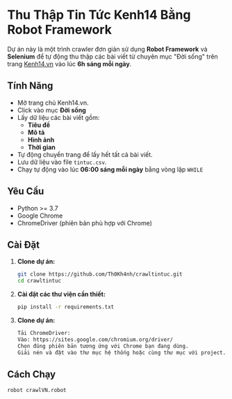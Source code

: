 # Thu Thập Tin Tức Kenh14 Bằng Robot Framework

Dự án này là một trình crawler đơn giản sử dụng **Robot Framework** và **Selenium** để tự động thu thập các bài viết từ chuyên mục "Đời sống" trên trang [Kenh14.vn](https://kenh14.vn/) vào lúc **6h sáng mỗi ngày**.

## Tính Năng
- Mở trang chủ Kenh14.vn.
- Click vào mục **Đời sống**
- Lấy dữ liệu các bài viết gồm:
  - **Tiêu đề**
  - **Mô tả**
  - **Hình ảnh**
  - **Thời gian**
- Tự động chuyển trang để lấy hết tất cả bài viết.
- Lưu dữ liệu vào file `tintuc.csv`.
- Chạy tự động vào lúc **06:00 sáng mỗi ngày** bằng vòng lặp `WHILE`

## Yêu Cầu

- Python >= 3.7
- Google Chrome
- ChromeDriver (phiên bản phù hợp với Chrome)

## Cài Đặt

1. **Clone dự án:**
   ```bash
   git clone https://github.com/Th0Kh4nh/crawltintuc.git
   cd crawltintuc

2. **Cài đặt các thư viện cần thiết:**
   ```bash
   pip install -r requirements.txt

3. **Clone dự án:**
   ```bash
   Tải ChromeDriver:
   Vào: https://sites.google.com/chromium.org/driver/
   Chọn đúng phiên bản tương ứng với Chrome bạn đang dùng.
   Giải nén và đặt vào thư mục hệ thống hoặc cùng thư mục với project.

## Cách Chạy
   ```bash
   robot crawlVN.robot
